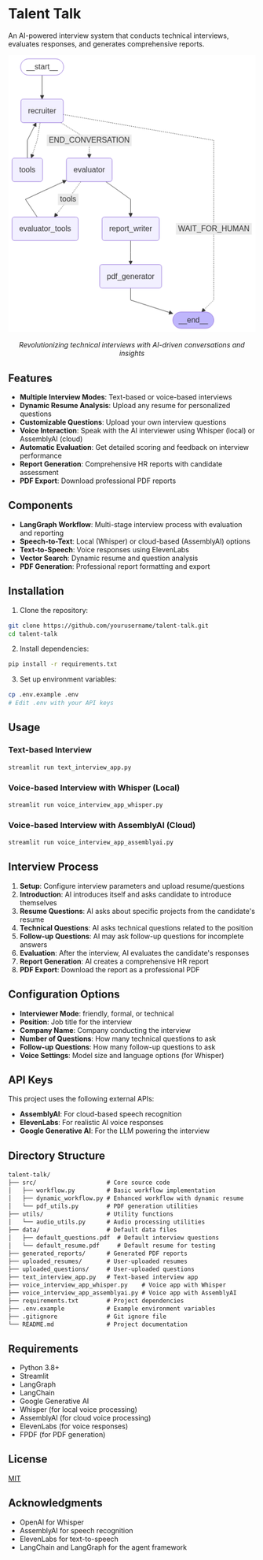 # Talent Talk

An AI-powered interview system that conducts technical interviews, evaluates responses, and generates comprehensive reports.

![Workflow](workflow_V2.png)

<p align="center">
  <em>Revolutionizing technical interviews with AI-driven conversations and insights</em>
</p>

## Features

- **Multiple Interview Modes**: Text-based or voice-based interviews
- **Dynamic Resume Analysis**: Upload any resume for personalized questions
- **Customizable Questions**: Upload your own interview questions
- **Voice Interaction**: Speak with the AI interviewer using Whisper (local) or AssemblyAI (cloud)
- **Automatic Evaluation**: Get detailed scoring and feedback on interview performance
- **Report Generation**: Comprehensive HR reports with candidate assessment
- **PDF Export**: Download professional PDF reports

## Components

- **LangGraph Workflow**: Multi-stage interview process with evaluation and reporting
- **Speech-to-Text**: Local (Whisper) or cloud-based (AssemblyAI) options
- **Text-to-Speech**: Voice responses using ElevenLabs
- **Vector Search**: Dynamic resume and question analysis
- **PDF Generation**: Professional report formatting and export

## Installation

1. Clone the repository:
```bash
git clone https://github.com/yourusername/talent-talk.git
cd talent-talk
```

2. Install dependencies:
```bash
pip install -r requirements.txt
```

3. Set up environment variables:
```bash
cp .env.example .env
# Edit .env with your API keys
```

## Usage

### Text-based Interview
```bash
streamlit run text_interview_app.py
```

### Voice-based Interview with Whisper (Local)
```bash
streamlit run voice_interview_app_whisper.py
```

### Voice-based Interview with AssemblyAI (Cloud)
```bash
streamlit run voice_interview_app_assemblyai.py
```

## Interview Process

1. **Setup**: Configure interview parameters and upload resume/questions
2. **Introduction**: AI introduces itself and asks candidate to introduce themselves
3. **Resume Questions**: AI asks about specific projects from the candidate's resume
4. **Technical Questions**: AI asks technical questions related to the position
5. **Follow-up Questions**: AI may ask follow-up questions for incomplete answers
6. **Evaluation**: After the interview, AI evaluates the candidate's responses
7. **Report Generation**: AI creates a comprehensive HR report
8. **PDF Export**: Download the report as a professional PDF

## Configuration Options

- **Interviewer Mode**: friendly, formal, or technical
- **Position**: Job title for the interview
- **Company Name**: Company conducting the interview
- **Number of Questions**: How many technical questions to ask
- **Follow-up Questions**: How many follow-up questions to ask
- **Voice Settings**: Model size and language options (for Whisper)

## API Keys

This project uses the following external APIs:

- **AssemblyAI**: For cloud-based speech recognition
- **ElevenLabs**: For realistic AI voice responses
- **Google Generative AI**: For the LLM powering the interview

## Directory Structure

```
talent-talk/
├── src/                    # Core source code
│   ├── workflow.py         # Basic workflow implementation
│   ├── dynamic_workflow.py # Enhanced workflow with dynamic resume
│   └── pdf_utils.py        # PDF generation utilities
├── utils/                  # Utility functions
│   └── audio_utils.py      # Audio processing utilities
├── data/                   # Default data files
│   ├── default_questions.pdf  # Default interview questions
│   └── default_resume.pdf     # Default resume for testing
├── generated_reports/      # Generated PDF reports
├── uploaded_resumes/       # User-uploaded resumes
├── uploaded_questions/     # User-uploaded questions
├── text_interview_app.py   # Text-based interview app
├── voice_interview_app_whisper.py    # Voice app with Whisper
├── voice_interview_app_assemblyai.py # Voice app with AssemblyAI
├── requirements.txt        # Project dependencies
├── .env.example            # Example environment variables
├── .gitignore              # Git ignore file
└── README.md               # Project documentation
```

## Requirements

- Python 3.8+
- Streamlit
- LangGraph
- LangChain
- Google Generative AI
- Whisper (for local voice processing)
- AssemblyAI (for cloud voice processing)
- ElevenLabs (for voice responses)
- FPDF (for PDF generation)

## License

[MIT](LICENSE)

## Acknowledgments

- OpenAI for Whisper
- AssemblyAI for speech recognition
- ElevenLabs for text-to-speech
- LangChain and LangGraph for the agent framework
